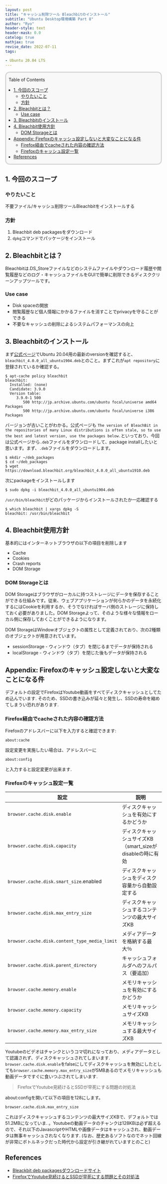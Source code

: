 ```yaml
---
layout: post
title: "キャッシュ削除ツール Bleachbitのインストール"
subtitle: "Ubuntu Desktop環境構築 Part 8"
author: "Ryo"
header-style: text
header-mask: 0.0
catelog: true
mathjax: true
revise_date: 2022-07-11
tags:

- Ubuntu 20.04 LTS
---
```


<div style='border-radius: 1em; border-style:solid; border-color:#D3D3D3; background-color:#F8F8F8'>
<p class="h4">&nbsp;&nbsp;Table of Contents</p>
<!-- START doctoc generated TOC please keep comment here to allow auto update -->
<!-- DON'T EDIT THIS SECTION, INSTEAD RE-RUN doctoc TO UPDATE -->

- [1. 今回のスコープ](#1-%E4%BB%8A%E5%9B%9E%E3%81%AE%E3%82%B9%E3%82%B3%E3%83%BC%E3%83%97)
  - [やりたいこと](#%E3%82%84%E3%82%8A%E3%81%9F%E3%81%84%E3%81%93%E3%81%A8)
  - [方針](#%E6%96%B9%E9%87%9D)
- [2. Bleachbitとは？](#2-bleachbit%E3%81%A8%E3%81%AF)
  - [Use case](#use-case)
- [3. Bleachbitのインストール](#3-bleachbit%E3%81%AE%E3%82%A4%E3%83%B3%E3%82%B9%E3%83%88%E3%83%BC%E3%83%AB)
- [4. Bleachbit使用方針](#4-bleachbit%E4%BD%BF%E7%94%A8%E6%96%B9%E9%87%9D)
  - [DOM Storageとは](#dom-storage%E3%81%A8%E3%81%AF)
- [Appendix: Firefoxのキャッシュ設定しないと大変なことになる件](#appendix-firefox%E3%81%AE%E3%82%AD%E3%83%A3%E3%83%83%E3%82%B7%E3%83%A5%E8%A8%AD%E5%AE%9A%E3%81%97%E3%81%AA%E3%81%84%E3%81%A8%E5%A4%A7%E5%A4%89%E3%81%AA%E3%81%93%E3%81%A8%E3%81%AB%E3%81%AA%E3%82%8B%E4%BB%B6)
  - [Firefox経由でcacheされた内容の確認方法](#firefox%E7%B5%8C%E7%94%B1%E3%81%A7cache%E3%81%95%E3%82%8C%E3%81%9F%E5%86%85%E5%AE%B9%E3%81%AE%E7%A2%BA%E8%AA%8D%E6%96%B9%E6%B3%95)
  - [Firefoxのキャッシュ設定一覧](#firefox%E3%81%AE%E3%82%AD%E3%83%A3%E3%83%83%E3%82%B7%E3%83%A5%E8%A8%AD%E5%AE%9A%E4%B8%80%E8%A6%A7)
- [References](#references)

<!-- END doctoc generated TOC please keep comment here to allow auto update -->

</div>


## 1. 今回のスコープ
### やりたいこと

不要ファイル/キャッシュ削除ツールBleachbitをインストールする

### 方針

1. Bleachbit deb packagesをダウンロード
2. `dpkg`コマンドでパッケージをインストール

## 2. Bleachbitとは？

Bleachbitは.DS_Storeファイルなどのシステムファイルやダウンロード履歴や閲覧履歴などのログ・キャッシュファイルをGUIで簡単に削除できるディスククリーンアップツールです。

### Use case

- Disk spaceの開放
- 閲覧履歴など個人情報にかかるファイルを消すことでprivacyを守ることができる
- 不要なキャッシュの削除によるシステムパフォーマンスの向上

## 3. Bleachbitのインストール

まず[公式ページ](https://www.bleachbit.org/download/linux)でUbuntu 20.04用の最新のversionを確認すると、`bleachbit_4.0.0_all_ubuntu1904.deb`とのこと。まずこれが`apt repository`に登録されているか確認する。

```
$ apt-cache policy bleachbit
bleachbit:
  Installed: (none)
  Candidate: 3.9.0
  Version table:
     3.9.0-1 500
        500 http://jp.archive.ubuntu.com/ubuntu focal/universe amd64 Packages
        500 http://jp.archive.ubuntu.com/ubuntu focal/universe i386 Packages
```

バージョンが古いことがわかる。公式ページも `The version of BleachBit in the repositories of many Linux distributions is often stale, so to use the best and latest version, use the packages below.`といっており、今回は公式ページから`.deb`ファイルをダウンロードして、package installしたいと思います。まず、`.deb`ファイルをダウンロードします。

```
$ mkdir ~/deb_packages
$ cd ~/deb_packages
$ wget https://download.bleachbit.org/bleachbit_4.0.0_all_ubuntu1910.deb
```

次にpackageをインストールします

```
$ sudo dpkg -i bleachbit_4.0.0_all_ubuntu1904.deb
```

`/usr/bin/bleachbit`がどのパッケージからインストールされたか一応確認する

```
$ which bleachbit | xargs dpkg -S
bleachbit: /usr/bin/bleachbit
```

## 4. Bleachbit使用方針

基本的にはインターネットブラウザの以下の項目を削除します

- Cache
- Cookies
- Crash reports
- DOM Storage

### DOM Storageとは

DOM Storageはブラウザがローカルに持つストレージにデータを保存することができる仕組みです。従来、ウェブアプリケーションが何らかのデータを永続化するにはCookieを利用するか、そうでなければサーバ側のストレージに保持しておく必要がありました。DOM Storageよって、そのような様々な情報をローカル側に保存しておくことができるようになります。

DOM StorageはWindowオブジェクトの属性として定義されており、次の2種類のオブジェクトが用意されています。

- sessionStorage - ウィンドウ（タブ）を閉じるまでデータが保持される
- localStorage - ウィンドウ（タブ）を閉じた後もデータが保持される


## Appendix: Firefoxのキャッシュ設定しないと大変なことになる件

デフォルトの設定でFirefoxはYoutube動画をすべてディスクキャッシュとしてため込んでいます. 
そのため、SSDの書き込みが延々と発生し、SSDの寿命を縮めてしまうい恐れがあります. 

### Firefox経由でcacheされた内容の確認方法

Firefoxのアドレスバーに以下を入力すると確認できます:

```
about:cache
```

設定変更を実施したい場合は、アドレスバーに

```
about:config
```

と入力すると設定変更が出来ます. 

### Firefoxのキャッシュ設定一覧

|設定 	|説明|
|---|---|
|`browser.cache.disk.enable` 	|ディスクキャッシュを有効にするかどうか|
|`browser.cache.disk.capacity` 	|ディスクキャッシュサイズKB（smart_sizeがdisableの時に有効|
|`browser.cache.disk.smart_size`.enabled 	|ディスクキャッシュをディスク容量から自動設定する|
|`browser.cache.disk.max_entry_size` 	|ディスクキャッシュするコンテンツの最大サイズKB|
|`browser.cache.disk.content_type_media_limit` 	|メディアデータを格納する最大％|
|`browser.cache.disk.parent_directory` 	|キャッシュフォルダへのフルパス（要追加）|
|`browser.cache.memory.enable` 	|メモリキャッシュを有効にするかどうか|
|`browser.cache.memory.capacity` 	|メモリキャッシュサイズKB|
|`browser.cache.memory.max_entry_size` 	|メモリキャッシュする最大サイズKB|

Youtubeのビデオはチャンクというコマ切れになっており、メディアデータとして認識されず、ディスクキャッシュされてしまいます.
`browser.cache.disk.enable`をfalseにしてディスクキャッシュを無効にしたとしても`browser.cache.memory.max_entry_size`が5MBあるのでメモリキャッシュも動画データですぐに食いつぶされてしまいます. 

> FirefoxでYoutube見続けるとSSDが早死にする問題の対処法

about:configを開いて以下の項目を128にします。

```
browser.cache.disk.max_entry_size
```

これはディスクキャッシュするコンテンツの最大サイズKBで、デフォルトでは51.2MBになっていま. 。Youtubeの動画データのチャンクは128KBは必ず超えるので、それ以下のJavascriptやHTMLや画像データはキャッシュされ、動画データは無事キャッシュされなくなります. (なお、歴史あるソフトなのでネット回線が非常にボトルネックだった時代から設定が引き継がれていますとのこと)


## References

- [Bleackbit deb packagesダウンロードサイト](https://www.bleachbit.org/download/linux)
- [FirefoxでYoutube見続けるとSSDが早死にする問題とその対処法](https://kanasys.com/tech/892)